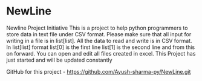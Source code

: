 # NewLine
Newline Project Initiative
This is a project to help python programmers to store data in text file under CSV format.
Please make sure that all input for writing in a file is in list[list].
All the data to read and write is in CSV format.
In list[list] format list[0] is the first line list[1] is the second line and from this on forward.
You can open and edit all files created in excel.
This Project has just started and will be updated constantly

GitHub for this project - https://github.com/Ayush-sharma-py/NewLine.git